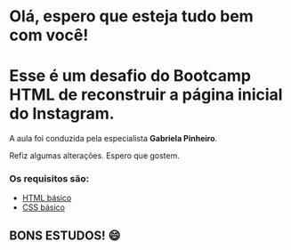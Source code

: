 # Olá, espero que esteja tudo bem com você! 

# Esse é um desafio do Bootcamp HTML de reconstruir a página inicial do Instagram.

A aula foi conduzida pela especialista **Gabriela Pinheiro**. 

Refiz algumas alterações. Espero que gostem.

### Os requisitos são:

* [HTML básico](https://www.w3schools.com/html/)
* [CSS básico](https://developer.mozilla.org/pt-BR/docs/Web/CSS)

## **BONS ESTUDOS!** :smile:
